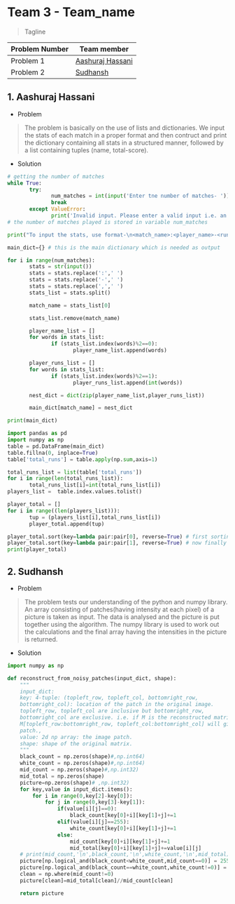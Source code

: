 # Team 3 - Team_name

>Tagline

|Problem Number |Team member |
|--- |--- |
|Problem 1 |[Aashuraj Hassani](https://github.com/aashurajhassani "Go to the GitHub profile.") |
|Problem 2 |[Sudhansh](https://github.com/Sudhansh6) |
## 1. Aashuraj Hassani

- Problem

>The problem is basically on the use of lists and dictionaries. We input the stats of each match in a proper format and then contruct and print the dictionary containing all stats in a structured manner, followed by a list containing tuples (name, total-score).

- Solution

```python
# getting the number of matches
while True:
       try:
              num_matches = int(input('Enter tne number of matches- '))
              break
       except ValueError:
              print('Invalid input. Please enter a valid input i.e. an integer')
# the number of matches played is stored in variable num_matches

print("To input the stats, use format-\n<match_name>:<player_name>-<runs>,<player_name>,<run>,...")

main_dict={} # this is the main dictionary which is needed as output

for i in range(num_matches):
       stats = str(input())
       stats = stats.replace(':',' ')
       stats = stats.replace('-',' ')
       stats = stats.replace(',',' ')
       stats_list = stats.split()

       match_name = stats_list[0]

       stats_list.remove(match_name)

       player_name_list = []
       for words in stats_list:
              if (stats_list.index(words)%2==0):
                     player_name_list.append(words)

       player_runs_list = []
       for words in stats_list:
              if (stats_list.index(words)%2==1):
                     player_runs_list.append(int(words))

       nest_dict = dict(zip(player_name_list,player_runs_list))

       main_dict[match_name] = nest_dict

print(main_dict)

import pandas as pd
import numpy as np
table = pd.DataFrame(main_dict)
table.fillna(0, inplace=True)
table['total_runs'] = table.apply(np.sum,axis=1)

total_runs_list = list(table['total_runs'])
for i in range(len(total_runs_list)):
       total_runs_list[i]=int(total_runs_list[i])
players_list =  table.index.values.tolist()

player_total = []
for i in range((len(players_list))):
       tup = (players_list[i],total_runs_list[i])
       player_total.append(tup)

player_total.sort(key=lambda pair:pair[0], reverse=True) # first sorting in decreasing lexicographic order of player name as this is the second priority
player_total.sort(key=lambda pair:pair[1], reverse=True) # now finally sorting in decreasing order of total runs as this is the first priority
print(player_total)
```
## 2. Sudhansh
- Problem 
> The problem tests our understanding of the python and numpy library. An array consisting of patches(having intensity at each pixel) of a picture is taken as input. The data is analysed and the picture is put together using the algorithm. The numpy library is used to work out the calculations and the final array having the intensities in the picture is returned.
- Solution
> 
```python
import numpy as np

def reconstruct_from_noisy_patches(input_dict, shape):
	"""
	input_dict:
	key: 4-tuple: (topleft_row, topleft_col, bottomright_row,
	bottomright_col): location of the patch in the original image.
	topleft_row, topleft_col are inclusive but bottomright_row,
	bottomright_col are exclusive. i.e. if M is the reconstructed matrix.
	M[topleft_row:bottomright_row, topleft_col:bottomright_col] will give the
	patch.,
	value: 2d np array: the image patch.
	shape: shape of the original matrix.
	"""
	black_count = np.zeros(shape)#,np.int64)
	white_count = np.zeros(shape)#,np.int64)
	mid_count = np.zeros(shape)#,np.int32)
	mid_total = np.zeros(shape)
	picture=np.zeros(shape)# ,np.int32)
	for key,value in input_dict.items():
		for i in range(0,key[2]-key[0]):
			for j in range(0,key[3]-key[1]):
				if(value[i][j]==0):
					black_count[key[0]+i][key[1]+j]+=1
				elif(value[i][j]==255):
					white_count[key[0]+i][key[1]+j]+=1 
				else:
					mid_count[key[0]+i][key[1]+j]+=1
					mid_total[key[0]+i][key[1]+j]+=value[i][j]
	# print(mid_count,'\n',black_count,'\n',white_count,'\n',mid_total)	
	picture[np.logical_and(black_count<white_count,mid_count==0)] = 255
	picture[np.logical_and(black_count==white_count,white_count!=0)] = 255 
	clean = np.where(mid_count!=0)
	picture[clean]=mid_total[clean]//mid_count[clean]

	return picture
```

